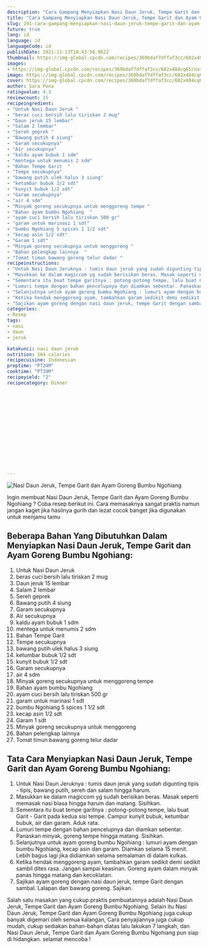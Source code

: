 ```yaml
---
description: "Cara Gampang Menyiapkan Nasi Daun Jeruk, Tempe Garit dan Ayam Goreng Bumbu Ngohiang Anti Gagal"
title: "Cara Gampang Menyiapkan Nasi Daun Jeruk, Tempe Garit dan Ayam Goreng Bumbu Ngohiang Anti Gagal"
slug: 291-cara-gampang-menyiapkan-nasi-daun-jeruk-tempe-garit-dan-ayam-goreng-bumbu-ngohiang-anti-gagal
future: true
lang: id
language: id
languageCode: id
publishDate: 2021-11-13T18:43:56.962Z 
thumbnail: https://img-global.cpcdn.com/recipes/369bdaf7dffaf3cc/682x484cq65/nasi-daun-jeruk-tempe-garit-dan-ayam-goreng-bumbu-ngohiang-foto-resep-utama.webp
images:
- https://img-global.cpcdn.com/recipes/369bdaf7dffaf3cc/682x484cq65/nasi-daun-jeruk-tempe-garit-dan-ayam-goreng-bumbu-ngohiang-foto-resep-utama.webp
image: https://img-global.cpcdn.com/recipes/369bdaf7dffaf3cc/682x484cq65/nasi-daun-jeruk-tempe-garit-dan-ayam-goreng-bumbu-ngohiang-foto-resep-utama.webp
cover: https://img-global.cpcdn.com/recipes/369bdaf7dffaf3cc/682x484cq65/nasi-daun-jeruk-tempe-garit-dan-ayam-goreng-bumbu-ngohiang-foto-resep-utama.webp
author: Sara Pena
ratingvalue: 4.3
reviewcount: 15
recipeingredient:
- "Untuk Nasi Daun Jeruk "
- "beras cuci bersih lalu tiriskan 2 mug"
- "Daun jeruk 15 lembar"
- "Salam 2 lembar"
- "Sereh geprek "
- "Bawang putih 4 siung"
- "Garam secukupnya"
- "Air secukupnya"
- "kaldu ayam bubuk 1 sdm"
- "mentega untuk menumis 2 sdm"
- "Bahan Tempe Garit  "
- "Tempe secukupnya"
- "bawang putih ulek halus 3 siung"
- "ketumbar bubuk 1/2 sdt"
- "kunyit bubuk 1/2 sdt"
- "Garam secukupnya"
- "air 4 sdm"
- "Minyak goreng secukupnya untuk menggoreng tempe "
- "Bahan ayam bumbu Ngohiang  "
- "ayam cuci bersih lalu tiriskan 500 gr"
- "garam untuk marinasi 1 sdt"
- "bumbu Ngohiang 5 spices 1 1/2 sdt"
- "kecap asin 1/2 sdt"
- "Garam 1 sdt"
- "Minyak goreng secukupnya untuk menggoreng "
- "Bahan pelengkap lainnya  "
- "Tomat timun bawang goreng telur dadar "
recipeinstructions:
- "Untuk Nasi Daun Jeruknya : tumis daun jeruk yang sudah digunting tipis - tipis, bawang putih, sereh dan salam hingga harum."
- "Masukkan ke dalam magiccom yg sudah berisikan beras. Masak seperti memasak nasi biasa hingga harum dan matang. Sisihkan."
- "Sementara itu buat tempe garitnya : potong-potong tempe, lalu buat Garit - Garit pada kedua sisi tempe. Campur kunyit bubuk, ketumbar bubuk, air dan garam. Aduk rata."
- "Lumuri tempe dengan bahan pencelupnya dan diamkan sebentar. Panaskan minyak, goreng tempe hingga matang. Sisihkan."
- "Selanjutnya untuk ayam goreng bumbu Ngohiang : lumuri ayam dengan bumbu Ngohiang, kecap asin dan garam. Diamkan selama 15 menit. Lebih bagus lagi jika didiamkan selama semalaman di dalam kulkas."
- "Ketika hendak menggoreng ayam, tambahkan garam sedikit demi sedikit sambil dites rasa. Jangan sampai keasinan. Goreng ayam dalam minyak panas hingga matang dan kecoklatan."
- "Sajikan ayam goreng dengan nasi daun jeruk, tempe Garit dengan sambal. Lalapan dan bawang goreng. Sajikan."
categories:
- Resep
tags:
- nasi
- daun
- jeruk

katakunci: nasi daun jeruk 
nutrition: 164 calories
recipecuisine: Indonesian
preptime: "PT24M"
cooktime: "PT39M"
recipeyield: "2"
recipecategory: Dinner


     
    
    
    
    
    
    
    
    
    
    
      
    
---
```



![Nasi Daun Jeruk, Tempe Garit dan Ayam Goreng Bumbu Ngohiang](https://img-global.cpcdn.com/recipes/369bdaf7dffaf3cc/682x484cq65/nasi-daun-jeruk-tempe-garit-dan-ayam-goreng-bumbu-ngohiang-foto-resep-utama.webp)

Ingin membuat Nasi Daun Jeruk, Tempe Garit dan Ayam Goreng Bumbu Ngohiang ? Coba resep berikut ini. Cara memasaknya sangat praktis namun jangan kaget jika hasilnya gurih dan lezat cocok banget jika digunakan untuk menjamu tamu

<!--inarticleads1-->

## Beberapa Bahan Yang Dibutuhkan Dalam Menyiapkan Nasi Daun Jeruk, Tempe Garit dan Ayam Goreng Bumbu Ngohiang:

1. Untuk Nasi Daun Jeruk 
1. beras cuci bersih lalu tiriskan 2 mug
1. Daun jeruk 15 lembar
1. Salam 2 lembar
1. Sereh geprek 
1. Bawang putih 4 siung
1. Garam secukupnya
1. Air secukupnya
1. kaldu ayam bubuk 1 sdm
1. mentega untuk menumis 2 sdm
1. Bahan Tempe Garit  
1. Tempe secukupnya
1. bawang putih ulek halus 3 siung
1. ketumbar bubuk 1/2 sdt
1. kunyit bubuk 1/2 sdt
1. Garam secukupnya
1. air 4 sdm
1. Minyak goreng secukupnya untuk menggoreng tempe 
1. Bahan ayam bumbu Ngohiang  
1. ayam cuci bersih lalu tiriskan 500 gr
1. garam untuk marinasi 1 sdt
1. bumbu Ngohiang 5 spices 1 1/2 sdt
1. kecap asin 1/2 sdt
1. Garam 1 sdt
1. Minyak goreng secukupnya untuk menggoreng 
1. Bahan pelengkap lainnya  
1. Tomat timun bawang goreng telur dadar 



<!--inarticleads2-->

## Tata Cara Menyiapkan Nasi Daun Jeruk, Tempe Garit dan Ayam Goreng Bumbu Ngohiang:

1. Untuk Nasi Daun Jeruknya : tumis daun jeruk yang sudah digunting tipis - tipis, bawang putih, sereh dan salam hingga harum.
1. Masukkan ke dalam magiccom yg sudah berisikan beras. Masak seperti memasak nasi biasa hingga harum dan matang. Sisihkan.
1. Sementara itu buat tempe garitnya : potong-potong tempe, lalu buat Garit - Garit pada kedua sisi tempe. Campur kunyit bubuk, ketumbar bubuk, air dan garam. Aduk rata.
1. Lumuri tempe dengan bahan pencelupnya dan diamkan sebentar. Panaskan minyak, goreng tempe hingga matang. Sisihkan.
1. Selanjutnya untuk ayam goreng bumbu Ngohiang : lumuri ayam dengan bumbu Ngohiang, kecap asin dan garam. Diamkan selama 15 menit. Lebih bagus lagi jika didiamkan selama semalaman di dalam kulkas.
1. Ketika hendak menggoreng ayam, tambahkan garam sedikit demi sedikit sambil dites rasa. Jangan sampai keasinan. Goreng ayam dalam minyak panas hingga matang dan kecoklatan.
1. Sajikan ayam goreng dengan nasi daun jeruk, tempe Garit dengan sambal. Lalapan dan bawang goreng. Sajikan.




Salah satu masakan yang cukup praktis pembuatannya adalah  Nasi Daun Jeruk, Tempe Garit dan Ayam Goreng Bumbu Ngohiang. Selain itu  Nasi Daun Jeruk, Tempe Garit dan Ayam Goreng Bumbu Ngohiang  juga cukup banyak digemari oleh semua kalangan, Cara penyajiannya juga cukup mudah, cukup sediakan bahan-bahan diatas lalu lakukan 7 langkah, dan  Nasi Daun Jeruk, Tempe Garit dan Ayam Goreng Bumbu Ngohiang  pun siap di hidangkan. selamat mencoba !
